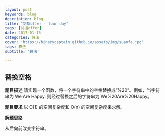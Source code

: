 ```yaml
---
layout: post
keywords: blog
description: blog
title: "剑指offer - four day"
tags: [剑指offer]
date: 2017-01-15
categories: 算法
cover: 'https://binarycaptain.github.io/assets/img/suanfa.jpg'
tags: 算法
subtitle: '算法'

---
```



## 替换空格

**题目描述**
请实现一个函数，将一个字符串中的空格替换成“%20”。例如，当字符串为 We Are Happy. 则经过替换之后的字符串为 We%20Are%20Happy。

**题目要求**
以 O(1) 的空间复杂度和 O(n) 的空间复杂度来求解。

**解题思路**

从后向前改变字符串。


```java

```
